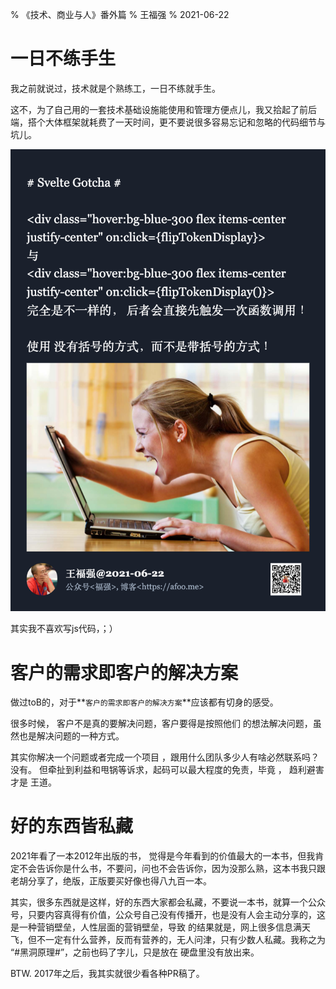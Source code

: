 % 《技术、商业与人》番外篇
% 王福强
% 2021-06-22

# 一日不练手生

我之前就说过，技术就是个熟练工，一日不练就手生。 

这不，为了自己用的一套技术基础设施能使用和管理方便点儿，我又拾起了前后端，搭个大体框架就耗费了一天时间，更不要说很多容易忘记和忽略的代码细节与坑儿。

![](images/quote-2021-6-22.png)

其实我不喜欢写js代码，；）


# 客户的需求即客户的解决方案

做过toB的，对于**`客户的需求即客户的解决方案`**应该都有切身的感受。

很多时候， 客户不是真的要解决问题，客户要得是按照他们 的想法解决问题，虽然也是解决问题的一种方式。

其实你解决一个问题或者完成一个项目 ，跟用什么团队多少人有啥必然联系吗？ 没有。 但牵扯到利益和甩锅等诉求，起码可以最大程度的免责，毕竟 ， 趋利避害才是 王道。

# 好的东西皆私藏

2021年看了一本2012年出版的书， 觉得是今年看到的价值最大的一本书，但我肯定不会告诉你是什么书，不要问，问也不会告诉你，因为没那么熟，这本书我只跟老胡分享了，绝版，正版要买好像也得八九百一本。

其实，很多东西就是这样，好的东西大家都会私藏，不要说一本书，就算一个公众号，只要内容真得有价值，公众号自己没有传播开，也是没有人会主动分享的，这是一种营销壁垒，人性层面的营销壁垒，导致 的结果就是，网上很多信息满天飞，但不一定有什么营养，反而有营养的，无人问津，只有少数人私藏。我称之为  “\#黑洞原理\#”，之前也码了字儿，只是放在 硬盘里没有放出来。

BTW. 2017年之后，我其实就很少看各种PR稿了。





